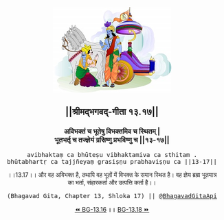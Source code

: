 <center><img src="../../asset/BG.png" alt="#API #bhagavadgitaapi #slok #nodejs #js #api #gitaapi #krishna #hinduism #vedic #ISKCON #shreemadbhagavadgita #technology"/>
<h2>||श्रीमद्‍भगवद्‍-गीता १३.१७||</h2>
<h3>अविभक्तं च भूतेषु विभक्तमिव च स्थितम् |<br/>भूतभर्तृ च तज्ज्ञेयं ग्रसिष्णु प्रभविष्णु च ||१३-१७||</h3>
<pre>avibhaktaṃ ca bhūteṣu vibhaktamiva ca sthitam .<br/>bhūtabhartṛ ca tajjñeyaṃ grasiṣṇu prabhaviṣṇu ca ||13-17||</pre>
<p>।।13.17।। और वह अविभक्त है, तथापि वह भूतों में विभक्त के समान स्थित है। वह ज्ञेय ब्रह्म भूतमात्र का भर्ता, संहारकर्ता और उत्पत्ति कर्ता है।।</p>
<pre>(Bhagavad Gita, Chapter 13, Shloka 17) || <a href="https://twitter.com/bhagavadgitaapi">@BhagavadGitaApi</a></pre><a href="../../13/16">⏪  BG-13.16</a><b>        ।।        </b><a href="../../13/18">BG-13.18  ⏩</a></center></center>